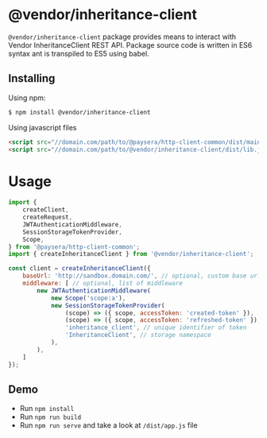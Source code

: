 # @vendor/inheritance-client

`@vendor/inheritance-client` package provides means to interact with Vendor InheritanceClient REST API.
Package source code is written in ES6 syntax ant is transpiled to ES5 using babel.

## Installing
Using npm:
```bash
$ npm install @vendor/inheritance-client
```

Using javascript files
```html
<script src="//domain.com/path/to/@paysera/http-client-common/dist/main.js"></script>
<script src="//domain.com/path/to/@vendor/inheritance-client/dist/lib.js"></script>
```

# Usage
```js
import {
    createClient,
    createRequest,
    JWTAuthenticationMiddleware,
    SessionStorageTokenProvider,
    Scope,
} from '@paysera/http-client-common';
import { createInheritanceClient } from '@vendor/inheritance-client';

const client = createInheritanceClient({
    baseUrl: 'http://sandbox.domain.com/', // optional, custom base url
    middleware: [ // optional, list of middleware
        new JWTAuthenticationMiddleware(
            new Scope('scope:a'),
            new SessionStorageTokenProvider(
                (scope) => ({ scope, accessToken: 'created-token' }),
                (scope) => ({ scope, accessToken: 'refreshed-token' }),
                'inheritance_client', // unique identifier of token
                'InheritanceClient', // storage namespace
            ),
        ),
    ]
});
```

## Demo
 - Run `npm install`
 - Run `npm run build`
 - Run `npm run serve` and take a look at `/dist/app.js` file
